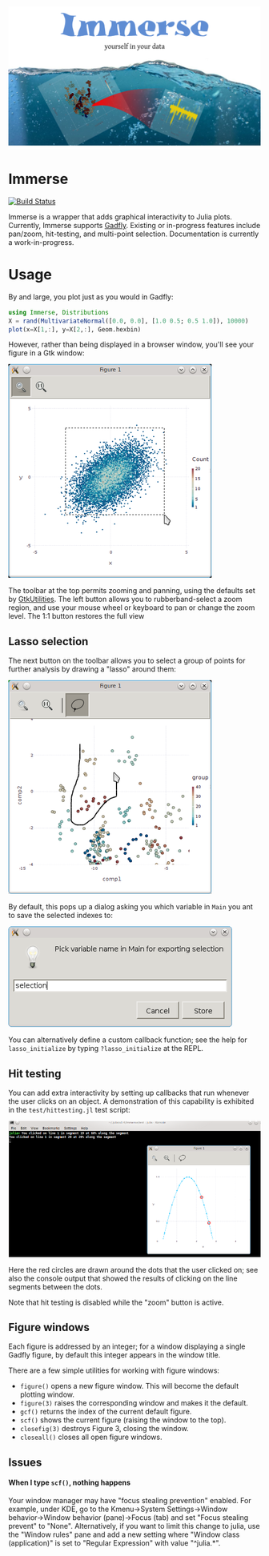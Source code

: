 ![splash](images/splash.png)

# Immerse

[![Build Status](https://travis-ci.org/JuliaGraphics/Immerse.jl.svg?branch=master)](https://travis-ci.org/JuliaGraphics/Immerse.jl)

Immerse is a wrapper that adds graphical interactivity to Julia plots.
Currently, Immerse supports
[Gadfly](https://github.com/dcjones/Gadfly.jl).  Existing or
in-progress features include pan/zoom, hit-testing, and multi-point
selection.  Documentation is currently a work-in-progress.

# Usage

By and large, you plot just as you would in Gadfly:

```jl
using Immerse, Distributions
X = rand(MultivariateNormal([0.0, 0.0], [1.0 0.5; 0.5 1.0]), 10000)
plot(x=X[1,:], y=X[2,:], Geom.hexbin)
```
However, rather than being displayed in a browser window, you'll see your figure in a Gtk window:

![window](images/zoom_hexbin_snapshot.png)

The toolbar at the top permits zooming and panning, using the defaults set by [GtkUtilities](https://github.com/timholy/GtkUtilities.jl).  The left button allows you to rubberband-select a zoom region, and use your mouse wheel or keyboard to pan or change the zoom level.  The 1:1 button restores the full view

## Lasso selection

The next button on the toolbar allows you to select a group of points for further analysis by drawing a "lasso" around them:

![lasso](images/lasso_snapshot.png)

By default, this pops up a dialog asking you which variable in `Main` you ant to save the selected indexes to:

![lassodialog](images/lasso_dialog_snapshot.png)

You can alternatively define a custom callback function; see the help for `lasso_initialize` by typing `?lasso_initialize` at the REPL.

## Hit testing

You can add extra interactivity by setting up callbacks that run whenever the user clicks on an object. A demonstration of this capability is exhibited in the `test/hittesting.jl` test script:

![hittest](images/hittest_snapshot.png)

Here the red circles are drawn around the dots that the user clicked on; see also the console output that showed the results of clicking on the line segments between the dots.

Note that hit testing is disabled while the "zoom" button is active.

## Figure windows

Each figure is addressed by an integer; for a window displaying a
single Gadfly figure, by default this integer appears in the window
title.

There are a few simple utilities for working with figure windows:

- `figure()` opens a new figure window. This will become the default
plotting window.
- `figure(3)` raises the corresponding window and makes it the default.
- `gcf()` returns the index of the current default figure.
- `scf()` shows the current figure (raising the window to the top).
- `closefig(3)` destroys Figure 3, closing the window.
- `closeall()` closes all open figure windows.


## Issues

#### When I type `scf()`, nothing happens

Your window manager may have "focus stealing prevention" enabled. For
example, under KDE, go to the Kmenu->System Settings->Window
behavior->Window behavior (pane)->Focus (tab) and set "Focus stealing
prevent" to "None".  Alternatively, if you want to limit this change
to julia, use the "Window rules" pane and add a new setting where
"Window class (application)" is set to "Regular Expression" with value
"^julia.*".
